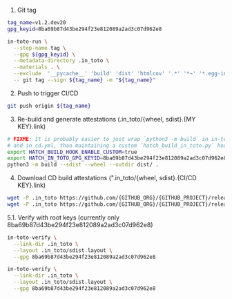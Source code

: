 

1. Git tag
```bash
tag_name=v1.2.dev20
gpg_keyid=8ba69b87d43be294f23e812089a2ad3c07d962e8

in-toto-run \
  --step-name tag \
  --gpg ${gpg_keyid} \
  --metadata-directory .in_toto \
  --materials . \
  --exclude  '__pycache__' 'build' 'dist' 'htmlcov' '.*' '*~' '*.egg-info' '*.pyc' \
  -- git tag --sign ${tag_name} -m "${tag_name}"

```

2. Push to trigger CI/CD
```bash
git push origin ${tag_name}
````

3. Re-build and generate attestations (.in_toto/{wheel, sdist}.{MY KEY}.link)
```bash
# FIXME: It is probably easier to just wrap `python3 -m build` in in-toto-run, here
# and in cd.yml, than maintaining a custom `hatch_build_in_toto.py` hook.
export HATCH_BUILD_HOOK_ENABLE_CUSTOM=true
export HATCH_IN_TOTO_GPG_KEYID=8ba69b87d43be294f23e812089a2ad3c07d962e8
python3 -m build --sdist --wheel --outdir dist/ .
```

4. Download CD build attestations (".in_toto/{wheel, sdist}.{CI/CD KEY}.link)
```bash
wget -P .in_toto https://github.com/{GITHUB_ORG}/{GITHUB_PROJECT}/releases/download/${tag_name}/sdist.5c98490d.link
wget -P .in_toto https://github.com/{GITHUB_ORG}/{GITHUB_PROJECT}/releases/download/${tag_name}/wheel.5c98490d.link
```

5.1. Verify with root keys (currently only 8ba69b87d43be294f23e812089a2ad3c07d962e8)
```bash
in-toto-verify \
  --link-dir .in_toto \
  --layout .in_toto/sdist.layout \
  --gpg 8ba69b87d43be294f23e812089a2ad3c07d962e8

in-toto-verify \
  --link-dir .in_toto \
  --layout .in_toto/sdist.layout \
  --gpg 8ba69b87d43be294f23e812089a2ad3c07d962e8
```
